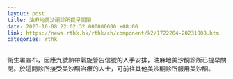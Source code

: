 ```yaml
---
layout: post
title: 油麻地美沙酮診所提早關閉
date: 2023-10-08 22:02:32.000000000 +08:00
link: https://news.rthk.hk/rthk/ch/component/k2/1722204-20231008.htm
categories: rthk
---
```


衞生署宣布，因應九號熱帶氣旋警告信號的人手安排，油麻地美沙酮診所已提早關閉。於這間診所接受美沙酮治療的人士，可前往其他美沙酮診所服用美沙酮。
